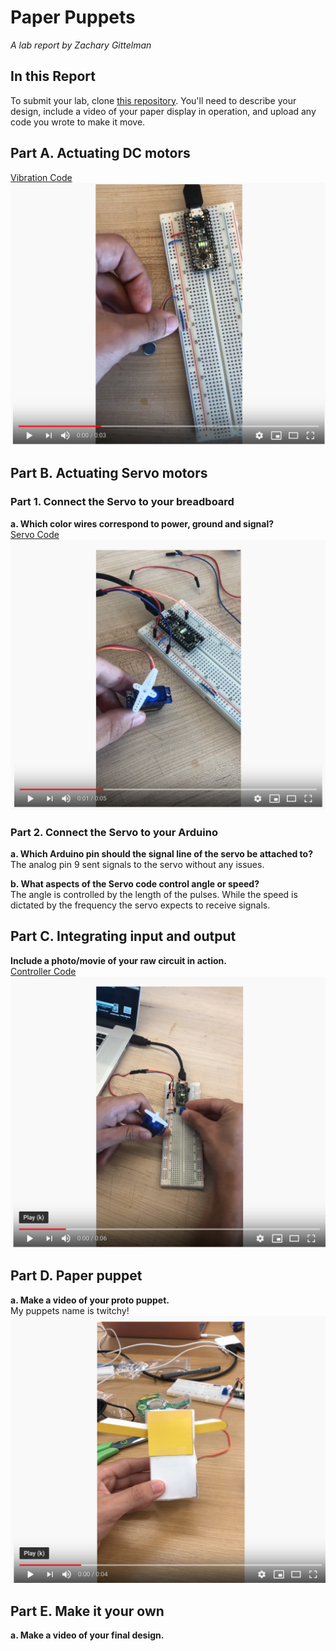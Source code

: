 # Paper Puppets

*A lab report by Zachary Gittelman*

## In this Report

To submit your lab, clone [this repository](https://github.com/FAR-Lab/IDD-Fa18-Lab4). You'll need to describe your design, include a video of your paper display in operation, and upload any code you wrote to make it move.

## Part A. Actuating DC motors

[Vibration Code](https://github.com/zachgitt/IDD-Fa19-Lab4/blob/master/DC_Motor.ino)
[![Vibration Motor](https://github.com/zachgitt/IDD-Fa19-Lab4/blob/master/dc_thumb.png)](https://www.youtube.com/watch?v=19w3wgHcua4)


## Part B. Actuating Servo motors

### Part 1. Connect the Servo to your breadboard
**a. Which color wires correspond to power, ground and signal?** <br>
[Servo Code](https://github.com/zachgitt/IDD-Fa19-Lab4/blob/master/servo.ino)
[![Servo](https://github.com/zachgitt/IDD-Fa19-Lab4/blob/master/servo_thumb.png)](https://youtu.be/n4OlXaqBkvw)

### Part 2. Connect the Servo to your Arduino
**a. Which Arduino pin should the signal line of the servo be attached to?** <br>
The analog pin 9 sent signals to the servo without any issues.

**b. What aspects of the Servo code control angle or speed?** <br>
The angle is controlled by the length of the pulses. While the speed is dictated by the frequency the servo expects to receive signals.

## Part C. Integrating input and output
**Include a photo/movie of your raw circuit in action.** <br>
[Controller Code](https://github.com/zachgitt/IDD-Fa19-Lab4/blob/master/controller.ino)
[![Controlled Servo](https://github.com/zachgitt/IDD-Fa19-Lab4/blob/master/potent_thumb.png)](https://youtu.be/Zq_3qHS0LtU)


## Part D. Paper puppet
**a. Make a video of your proto puppet.** <br>
My puppets name is twitchy!
[![Puppet](https://github.com/zachgitt/IDD-Fa19-Lab4/blob/master/puppet_thumb.png)](https://youtu.be/1vQOR1-eAT8)


## Part E. Make it your own

**a. Make a video of your final design.**
 
